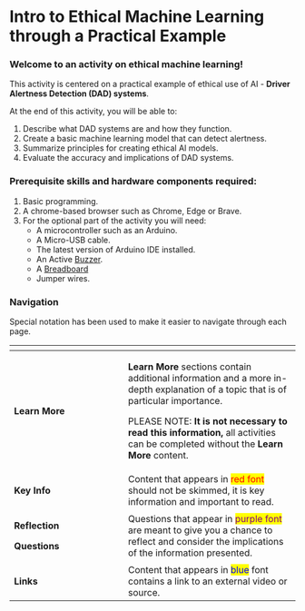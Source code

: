 # Intro to Ethical Machine Learning through a Practical Example

### Welcome to an activity on ethical machine learning!&#x20;

This activity is centered on a practical example of ethical use of AI - **Driver Alertness Detection (DAD) systems**.

At the end of this activity, you will be able to: &#x20;

1. Describe what DAD systems are and how they function. &#x20;
2. Create a basic machine learning model that can detect alertness.
3. Summarize principles for creating ethical AI models.&#x20;
4. Evaluate the accuracy and implications of DAD systems. &#x20;

### Prerequisite skills and hardware components required:&#x20;

1. Basic programming.&#x20;
2. A chrome-based browser such as Chrome, Edge or Brave. &#x20;
3. For the optional part of the activity you will need:&#x20;
   * A microcontroller such as an Arduino.
   * A Micro-USB cable.
   * The latest version of Arduino IDE installed.
   * An Active [Buzzer](https://www.circuitbasics.com/what-is-a-buzzer/).
   * A [Breadboard](https://learn.sparkfun.com/tutorials/how-to-use-a-breadboard/all)&#x20;
   * Jumper wires.

### Navigation

Special notation has been used to make it easier to navigate through each page.&#x20;

<table data-header-hidden><thead><tr><th width="185"></th><th></th></tr></thead><tbody><tr><td><strong>Learn More</strong></td><td><p><strong>Learn More</strong> sections contain additional information and a more in-depth explanation of a topic that is of particular importance. </p><p></p><p>PLEASE NOTE: <strong>It is not necessary to read this information,</strong> all activities can be completed without the <strong>Learn More</strong> content. </p></td></tr><tr><td><strong>Key Info</strong></td><td>Content that appears in <mark style="color:red;">red font</mark> should not be skimmed, it is key information and important to read. </td></tr><tr><td><p><strong>Reflection</strong> </p><p><strong>Questions</strong></p></td><td>Questions that appear in <mark style="color:purple;">purple font</mark> are meant to give you a chance to reflect and consider the implications of the information presented. </td></tr><tr><td><strong>Links</strong></td><td>Content that appears in <mark style="color:blue;">blue</mark> font contains a link to an external video or source. </td></tr></tbody></table>

